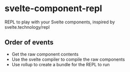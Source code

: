 # svelte-component-repl
REPL to play with your Svelte components, inspired by svelte.technology/repl

## Order of events

- Get the raw component contents
- Use the svelte compiler to compile the raw components
- Use rollup to create a bundle for the REPL to run
